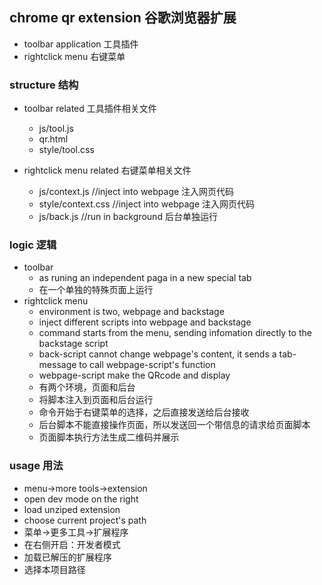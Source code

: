 ## chrome qr extension 谷歌浏览器扩展

- toolbar application 工具插件
- rightclick menu 右键菜单

### structure 结构

- toolbar related 工具插件相关文件
    - js/tool.js
    - qr.html
    - style/tool.css

- rightclick menu related 右键菜单相关文件
    - js/context.js //inject into webpage 注入网页代码
    - style/context.css //inject into webpage 注入网页代码
    - js/back.js //run in background 后台单独运行
    

### logic 逻辑

- toolbar
    - as runing an independent paga in a new special tab
    - 在一个单独的特殊页面上运行
- rightclick menu
    - environment is two, webpage and backstage
    - inject different scripts into webpage and backstage
    - command starts from the menu, sending infomation directly to the backstage script
    - back-script cannot change webpage's content, it sends a tab-message to call webpage-script's function
    - webpage-script make the QRcode and display
    - 有两个环境，页面和后台
    - 将脚本注入到页面和后台运行
    - 命令开始于右键菜单的选择，之后直接发送给后台接收
    - 后台脚本不能直接操作页面，所以发送回一个带信息的请求给页面脚本
    - 页面脚本执行方法生成二维码并展示

### usage 用法
- menu->more tools->extension
- open dev mode on the right
- load unziped extension
- choose current project's path
- 菜单->更多工具->扩展程序
- 在右侧开启：开发者模式
- 加载已解压的扩展程序
- 选择本项目路径